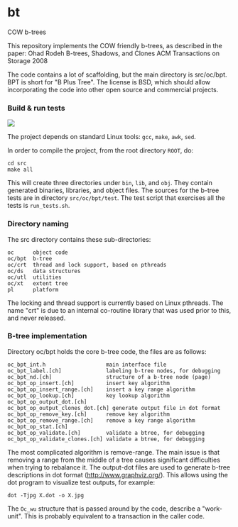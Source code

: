 # bt

COW b-trees

This repository implements the COW friendly b-trees, as described in the paper:
     Ohad Rodeh
     B-trees, Shadows, and Clones
     ACM Transactions on Storage 2008

The code contains a lot of scaffolding, but the main directory is
src/oc/bpt. BPT is short for "B Plus Tree". The license is BSD, which
should allow incorporating the code into other open source and commercial projects.

### Build & run tests
<a href="https://travis-ci.org/orodeh/bt"><img src="https://travis-ci.org/orodeh/bt.svg?branch=master"/></a>

The project depends on standard Linux tools: `gcc`, `make`, `awk`, `sed`.

In order to compile the project, from the root directory `ROOT`, do:
```
cd src
make all
```

This will create three directories under `bin`, `lib`, and `obj`. They
contain generated binaries, libraries, and object files. The sources
for the b-tree tests are in directory `src/oc/bpt/test`. The test
script that exercises all the tests is `run_tests.sh`.


### Directory naming

The src directory contains these sub-directories:

    oc      object code
    oc/bpt  b-tree
    oc/crt  thread and lock support, based on pthreads
    oc/ds   data structures
    oc/utl  utilities
    oc/xt   extent tree
    pl      platform

The locking and thread support is currently based on Linux
pthreads. The name "crt" is due to an
internal co-routine library that was used prior to this, and never released.

### B-tree implementation

Directory oc/bpt holds the core b-tree code, the files are as follows:

    oc_bpt_int.h                   main interface file
    oc_bpt_label.[ch]              labeling b-tree nodes, for debugging
    oc_bpt_nd.[ch]                 structure of a b-tree node (page)
    oc_bpt_op_insert.[ch]          insert key algorithm
    oc_bpt_op_insert_range.[ch]    insert a key range algorithm
    oc_bpt_op_lookup.[ch]          key lookup algorithm
    oc_bpt_op_output_dot.[ch]
    oc_bpt_op_output_clones_dot.[ch] generate output file in dot format
    oc_bpt_op_remove_key.[ch]      remove key algorithm
    oc_bpt_op_remove_range.[ch]    remove a key range algorithm
    oc_bpt_op_stat.[ch]
    oc_bpt_op_validate.[ch]        validate a btree, for debugging
    oc_bpt_op_validate_clones.[ch] validate a btree, for debugging

The most complicated algorithm is remove-range. The main issue is that
removing a range from the middle of a tree causes significant
difficulties when trying to rebalance it. The output-dot files are
used to generate b-tree descriptions in dot format
(http://www.graphviz.org/). This allows using the dot program to
visualize test outputs, for example:

    dot -Tjpg X.dot -o X.jpg

The `Oc_wu` structure that is passed around by the code, describe a
"work-unit". This is probably equivalent to a transaction in the
caller code.
